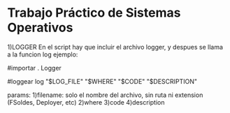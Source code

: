 Trabajo Práctico de Sistemas Operativos
===============================================

1)LOGGER
En el script hay que incluir el archivo logger, y despues se llama a la funcion log
ejemplo:

#importar
. Logger

#loggear
log "$LOG_FILE" "$WHERE" "$CODE" "$DESCRIPTION"

params:
1)filename: solo el nombre del archivo, sin ruta ni extension (FSoldes, Deployer, etc)
2)where
3)code
4)description
